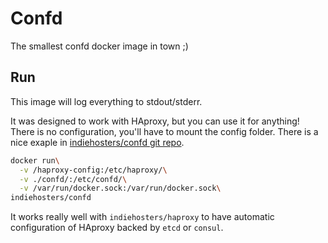 # Confd

The smallest confd docker image in town ;)

## Run

This image will log everything to stdout/stderr.

It was designed to work with HAproxy, but you can use it for anything! There is no configuration, you'll have to mount the config folder. There is a nice exaple in [indiehosters/confd git repo](https://github.com/indiehosters/dockerfiles/tree/master/server-wide/confd).

```bash
docker run\
  -v /haproxy-config:/etc/haproxy/\
  -v ./confd/:/etc/confd/\
  -v /var/run/docker.sock:/var/run/docker.sock\
indiehosters/confd
```

It works really well with `indiehosters/haproxy` to have automatic configuration of HAproxy backed by `etcd` or `consul`.
